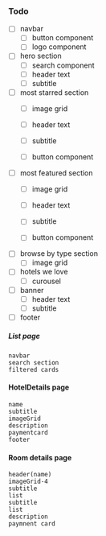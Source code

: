 
### Todo

- [ ] navbar  
  - [ ] button component
  - [ ] logo component

- [ ] hero section  
  - [ ] search component
  - [ ] header text
  - [ ] subtitle
 
- [ ] most starred section
  - [ ] image grid
  - [ ] header text
  - [ ] subtitle
  - [ ] button component 


- [ ] most featured section
  - [ ] image grid
  - [ ] header text
  - [ ] subtitle
  - [ ] button component


- [ ] browse by type section
  - [ ] image grid

- [ ] hotels we love
  - [ ] curousel

- [ ] banner
  - [ ] header text
  - [ ] subtitle

- [ ] footer
##### List page

    navbar
    search section
    filtered cards

#### HotelDetails page

    name
    subtitle
    imageGrid
    description
    paymentcard
    footer

#### Room details page

    header(name)
    imageGrid-4
    subtitle
    list
    subtitle
    list
    description
    paymnent card